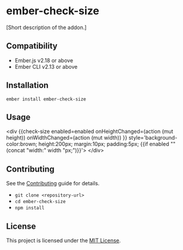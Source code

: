 ember-check-size
==============================================================================

[Short description of the addon.]


Compatibility
------------------------------------------------------------------------------

* Ember.js v2.18 or above
* Ember CLI v2.13 or above


Installation
------------------------------------------------------------------------------

```
ember install ember-check-size
```


Usage
------------------------------------------------------------------------------

&lt;div {{check-size 
        enabled=enabled
        onHeightChanged=(action (mut height))
        onWidthChanged=(action (mut width))
        }} style='background-color:brown; height:200px; margin:10px; padding:5px; {{if enabled "" (concat "width:" width "px;")}}'&gt;
&lt;/div&gt;


Contributing
------------------------------------------------------------------------------

See the [Contributing](CONTRIBUTING.md) guide for details.

* `git clone <repository-url>`
* `cd ember-check-size`
* `npm install`

License
------------------------------------------------------------------------------

This project is licensed under the [MIT License](LICENSE.md).
